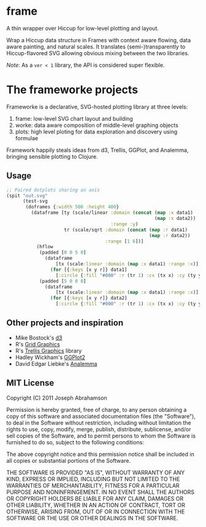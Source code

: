 # frame

A thin wrapper over Hiccup for low-level plotting and layout.

Wrap a Hiccup data structure in Frames with context aware flowing,
data aware painting, and natural scales. It translates (semi-)transparently 
to Hiccup-flavored SVG allowing obvious mixing between the two libraries.

*Note*: As a `ver < 1` library, the API is considered super flexible.

# The frameworke projects

Frameworke is a declarative, SVG-hosted plotting library at three levels: 

1. frame: low-level SVG chart layout and building
2. worke: data aware composition of middle-level graphing objects
3. plots: high level ploting for data exploration and discovery using formulae

Framework happily steals ideas from d3, Trellis, GGPlot, and Analemma, bringing 
sensible plotting to Clojure.

## Usage

````clojure
;; Paired dotplots sharing an axis
(spit "out.svg"
      (test-svg
       (doframes {:width 500 :height 400}
         (dataframe [ty (scale/linear :domain (concat (map :x data1)
                                                      (map :x data2))
                                      :range :y)
                     tr (scale/sqrt :domain (concat (map :r data1)
                                                    (map :r data2))
                                    :range [1 6])]
           (hflow
            (padded [0 0 5 0]
              (dataframe
                  [tx (scale:linear :domain (map :x data1) :range :x)]
                (for [{:keys [x y r]} data1]
                  [:circle {:fill "#000" :r (tr 1) :cx (tx x) :cy (ty y)}])))
            (padded [5 0 0 0]
              (dataframe
                  [tx (scale:linear :domain (map :x data1) :range :x)]
                (for [{:keys [x y r]} data2]
                  [:circle {:fill "#000" :r (tr 1) :cx (tx x) :cy (ty y)}]))))))))
````

## Other projects and inspiration
* Mike Bostock's [d3](http://mbostock.github.com/d3/)
* R's [Grid Graphics](http://www.stat.auckland.ac.nz/~paul/grid/grid.html)
* R's [Trellis Graphics](http://www.stat.auckland.ac.nz/~paul/RGraphics/chapter4.pdf) library
* Hadley Wickham's [GGPlot2](http://www.stat.auckland.ac.nz/~paul/RGraphics/chapter4.pdf)
* David Edgar Liebke's [Analemma](http://liebke.github.com/analemma/)

## MIT License

Copyright (C) 2011 Joseph Abrahamson

Permission is hereby granted, free of charge, to any person obtaining a copy
of this software and associated documentation files (the "Software"), to deal
in the Software without restriction, including without limitation the rights
to use, copy, modify, merge, publish, distribute, sublicense, and/or sell
copies of the Software, and to permit persons to whom the Software is
furnished to do so, subject to the following conditions:

The above copyright notice and this permission notice shall be included in
all copies or substantial portions of the Software.

THE SOFTWARE IS PROVIDED "AS IS", WITHOUT WARRANTY OF ANY KIND, EXPRESS OR
IMPLIED, INCLUDING BUT NOT LIMITED TO THE WARRANTIES OF MERCHANTABILITY,
FITNESS FOR A PARTICULAR PURPOSE AND NONINFRINGEMENT. IN NO EVENT SHALL THE
AUTHORS OR COPYRIGHT HOLDERS BE LIABLE FOR ANY CLAIM, DAMAGES OR OTHER
LIABILITY, WHETHER IN AN ACTION OF CONTRACT, TORT OR OTHERWISE, ARISING FROM,
OUT OF OR IN CONNECTION WITH THE SOFTWARE OR THE USE OR OTHER DEALINGS IN
THE SOFTWARE.


